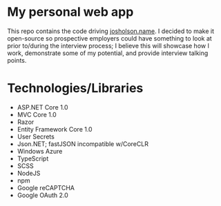 # My personal web app

This repo contains the code driving [josholson.name](http://josholson.name). I decided to make it open-source so prospective employers could have something to look at prior to/during the interview process; I believe this will showcase how I work, demonstrate some of my potential, and provide interview talking points.

# Technologies/Libraries
- ASP.NET Core 1.0
- MVC Core 1.0
- Razor
- Entity Framework Core 1.0
- User Secrets
- Json.NET; fastJSON incompatible w/CoreCLR
- Windows Azure
- TypeScript
- SCSS
- NodeJS
- npm
- Google reCAPTCHA
- Google OAuth 2.0